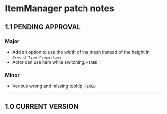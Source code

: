 # ItemManager patch notes

## 1.1 PENDING APPROVAL

### Major
- Add an option to use the width of the mesh instead of the height in `Ground Type Properties`
- Actor can use item while switching. `FIXED`
### Minor
- Various wrong and missing tooltip. `FIXED`

---
## 1.0 CURRENT VERSION
